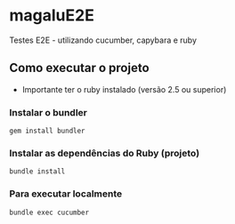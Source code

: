 # magaluE2E
Testes E2E - utilizando cucumber, capybara e ruby

## Como executar o projeto

* Importante ter o ruby instalado (versão 2.5 ou superior)

### Instalar o bundler
`
gem install bundler
`

### Instalar as dependências do Ruby (projeto)
`
bundle install
`

### Para executar localmente 
`
bundle exec cucumber
`
